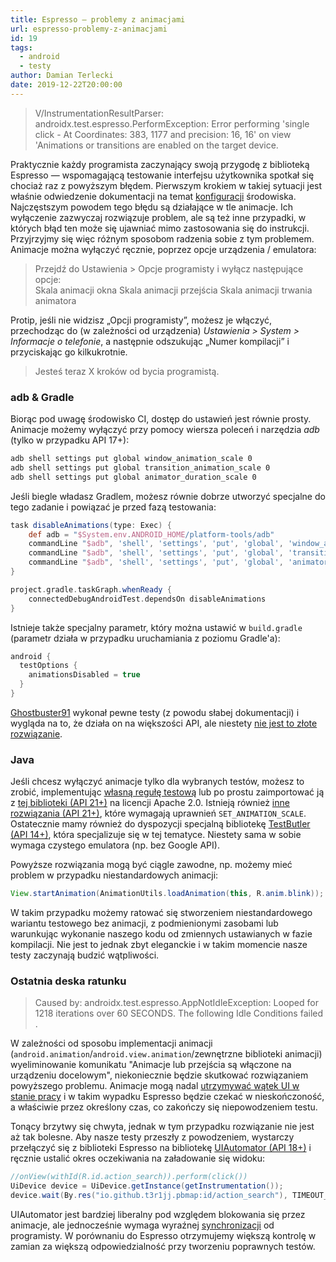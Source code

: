 ```yaml
---
title: Espresso — problemy z animacjami
url: espresso-problemy-z-animacjami
id: 19
tags:
  - android
  - testy
author: Damian Terlecki
date: 2019-12-22T20:00:00
---
```


> V/InstrumentationResultParser: androidx.test.espresso.PerformException: Error performing 'single click - At Coordinates: 383, 1177 and precision: 16, 16' on view 'Animations or transitions are enabled on the target device.

Praktycznie każdy programista zaczynający swoją przygodę z biblioteką Espresso — wspomagającą testowanie interfejsu użytkownika spotkał się chociaż raz z powyższym błędem. Pierwszym krokiem w takiej sytuacji jest właśnie odwiedzenie dokumentacji na temat [konfiguracji](https://developer.android.com/training/testing/espresso/setup#set-up-environment) środowiska. Najczęstszym powodem tego błędu są działające w tle animacje. Ich wyłączenie zazwyczaj rozwiązuje problem, ale są też inne przypadki, w których błąd ten może się ujawniać mimo zastosowania się do instrukcji. Przyjrzyjmy się więc różnym sposobom radzenia sobie z tym problemem. Animacje można wyłączyć ręcznie, poprzez opcje urządzenia / emulatora:

> Przejdź do Ustawienia > Opcje programisty i wyłącz następujące opcje:  
> Skala animacji okna
> Skala animacji przejścia
> Skala animacji trwania animatora 

Protip, jeśli nie widzisz „Opcji programisty”, możesz je włączyć, przechodząc do (w zależności od urządzenia) *Ustawienia > System > Informacje o telefonie*, a następnie odszukując „Numer kompilacji” i przyciskając go kilkukrotnie.

> Jesteś teraz X kroków od bycia programistą.

### adb & Gradle

Biorąc pod uwagę środowisko CI, dostęp do ustawień jest równie prosty. Animacje możemy wyłączyć przy pomocy wiersza poleceń i narzędzia *adb* (tylko w przypadku API 17+):

```bash
adb shell settings put global window_animation_scale 0
adb shell settings put global transition_animation_scale 0
adb shell settings put global animator_duration_scale 0
```

Jeśli biegle władasz Gradlem, możesz równie dobrze utworzyć specjalne do tego zadanie i powiązać je przed fazą testowania:

```gradle
task disableAnimations(type: Exec) {
    def adb = "$System.env.ANDROID_HOME/platform-tools/adb"
    commandLine "$adb", 'shell', 'settings', 'put', 'global', 'window_animation_scale', '0'
    commandLine "$adb", 'shell', 'settings', 'put', 'global', 'transition_animation_scale', '0'
    commandLine "$adb", 'shell', 'settings', 'put', 'global', 'animator_duration_scale', '0'
}

project.gradle.taskGraph.whenReady {
    connectedDebugAndroidTest.dependsOn disableAnimations
}
```

Istnieje także specjalny parametr, który można ustawić w `build.gradle` (parametr działa w przypadku uruchamiania z poziomu Gradle'a):

```gradle
android {
  testOptions {
    animationsDisabled = true
  }
}
```

[Ghostbuster91](https://github.com/ghostbuster91/espresso-animations-disabled-test) wykonał pewne testy (z powodu słabej dokumentacji) i wygląda na to, że działa on na większości API, ale niestety <u>nie jest to złote rozwiązanie</u>.

### Java

Jeśli chcesz wyłączyć animacje tylko dla wybranych testów, możesz to zrobić, implementując [własną regułę testową](https://proandroiddev.com/one-rule-to-disable-them-all-d387da440318) lub po prostu zaimportować ją z [tej biblioteki (API 21+)](https://github.com/blipinsk/disable-animations-rule) na licencji Apache 2.0. Istnieją również [inne rozwiązania (API 21+)](https://product.reverb.com/disabling-animations-in-espresso-for-android-testing-de17f7cf236f), które wymagają uprawnień `SET_ANIMATION_SCALE`. Ostatecznie mamy również do dyspozycji specjalną bibliotekę [TestButler (API 14+)](https://github.com/linkedin/test-butler), która specjalizuje się w tej tematyce. Niestety sama w sobie wymaga czystego emulatora (np. bez Google API).

Powyższe rozwiązania mogą być ciągle zawodne, np. możemy mieć problem w przypadku niestandardowych animacji:
```Java
View.startAnimation(AnimationUtils.loadAnimation(this, R.anim.blink));
```

W takim przypadku możemy ratować się stworzeniem niestandardowego wariantu testowego bez animacji, z podmienionymi zasobami lub warunkując wykonanie naszego kodu od zmiennych ustawianych w fazie kompilacji. Nie jest to jednak zbyt eleganckie i w takim momencie nasze testy zaczynają budzić wątpliwości.

### Ostatnia deska ratunku

> Caused by: androidx.test.espresso.AppNotIdleException: Looped for 1218 iterations over 60 SECONDS. The following Idle Conditions failed .

W zależności od sposobu implementacji animacji (`android.animation`/`android.view.animation`/zewnętrzne biblioteki animacji) wyeliminowanie komunikatu "Animacje lub przejścia są włączone na urządzeniu docelowym", niekoniecznie będzie skutkować rozwiązaniem powyższego problemu. Animacje mogą nadal [utrzymywać wątek UI w stanie pracy](https://stackoverflow.com/a/29662747) i w takim wypadku Espresso będzie czekać w nieskończoność, a właściwie przez określony czas, co zakończy się niepowodzeniem testu.

Tonący brzytwy się chwyta, jednak w tym przypadku rozwiązanie nie jest aż tak bolesne. Aby nasze testy przeszły z powodzeniem, wystarczy przełączyć się z biblioteki Espresso na bibliotekę [UIAutomator (API 18+)](https://alexilyenko.github.io/uiautomator-basics/) i ręcznie ustalić okres oczekiwania na załadowanie się widoku:

```Java
//onView(withId(R.id.action_search)).perform(click())
UiDevice device = UiDevice.getInstance(getInstrumentation());
device.wait(By.res("io.github.t3r1jj.pbmap:id/action_search"), TIMEOUT_MS).click();
```

UIAutomator jest bardziej liberalny pod względem blokowania się przez animacje, ale jednocześnie wymaga wyraźnej [synchronizacji](https://alexilyenko.github.io/uiautomator-waiting/) od programisty. W porównaniu do Espresso otrzymujemy większą kontrolę w zamian za większą odpowiedzialność przy tworzeniu poprawnych testów.